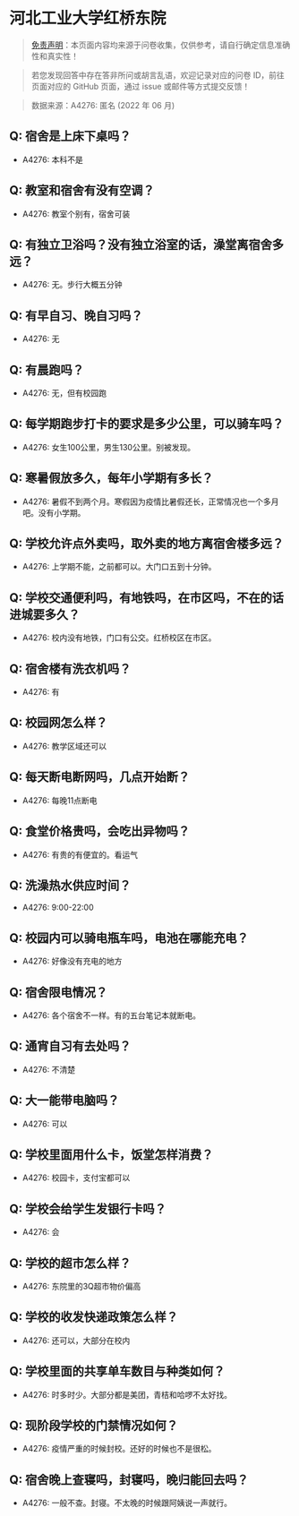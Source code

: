 # 河北工业大学红桥东院

> [免责声明](https://colleges.chat/#_3)：本页面内容均来源于问卷收集，仅供参考，请自行确定信息准确性和真实性！

> 若您发现回答中存在答非所问或胡言乱语，欢迎记录对应的问卷 ID，前往页面对应的 GitHub 页面，通过 issue 或邮件等方式提交反馈！

> 数据来源：A4276: 匿名 (2022 年 06 月)

## Q: 宿舍是上床下桌吗？

- A4276: 本科不是

## Q: 教室和宿舍有没有空调？

- A4276: 教室个别有，宿舍可装

## Q: 有独立卫浴吗？没有独立浴室的话，澡堂离宿舍多远？

- A4276: 无。步行大概五分钟

## Q: 有早自习、晚自习吗？

- A4276: 无

## Q: 有晨跑吗？

- A4276: 无，但有校园跑

## Q: 每学期跑步打卡的要求是多少公里，可以骑车吗？

- A4276: 女生100公里，男生130公里。别被发现。

## Q: 寒暑假放多久，每年小学期有多长？

- A4276: 暑假不到两个月。寒假因为疫情比暑假还长，正常情况也一个多月吧。没有小学期。

## Q: 学校允许点外卖吗，取外卖的地方离宿舍楼多远？

- A4276: 上学期不能，之前都可以。大门口五到十分钟。

## Q: 学校交通便利吗，有地铁吗，在市区吗，不在的话进城要多久？

- A4276: 校内没有地铁，门口有公交。红桥校区在市区。

## Q: 宿舍楼有洗衣机吗？

- A4276: 有

## Q: 校园网怎么样？

- A4276: 教学区域还可以

## Q: 每天断电断网吗，几点开始断？

- A4276: 每晚11点断电

## Q: 食堂价格贵吗，会吃出异物吗？

- A4276: 有贵的有便宜的。看运气

## Q: 洗澡热水供应时间？

- A4276: 9:00-22:00

## Q: 校园内可以骑电瓶车吗，电池在哪能充电？

- A4276: 好像没有充电的地方

## Q: 宿舍限电情况？

- A4276: 各个宿舍不一样。有的五台笔记本就断电。

## Q: 通宵自习有去处吗？

- A4276: 不清楚

## Q: 大一能带电脑吗？

- A4276: 可以

## Q: 学校里面用什么卡，饭堂怎样消费？

- A4276: 校园卡，支付宝都可以

## Q: 学校会给学生发银行卡吗？

- A4276: 会

## Q: 学校的超市怎么样？

- A4276: 东院里的3Q超市物价偏高

## Q: 学校的收发快递政策怎么样？

- A4276: 还可以，大部分在校内

## Q: 学校里面的共享单车数目与种类如何？

- A4276: 时多时少。大部分都是美团，青桔和哈啰不太好找。

## Q: 现阶段学校的门禁情况如何？

- A4276: 疫情严重的时候封校。还好的时候也不是很松。

## Q: 宿舍晚上查寝吗，封寝吗，晚归能回去吗？

- A4276: 一般不查。封寝。不太晚的时候跟阿姨说一声就行。

